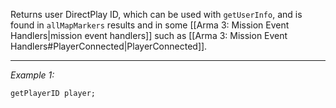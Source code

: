Returns user DirectPlay ID, which can be used with `getUserInfo`, and is found in `allMapMarkers` results and in some [[Arma 3: Mission Event Handlers|mission event handlers]] such as [[Arma 3: Mission Event Handlers#PlayerConnected|PlayerConnected]].


---
*Example 1:*
```sqf
getPlayerID player;
```